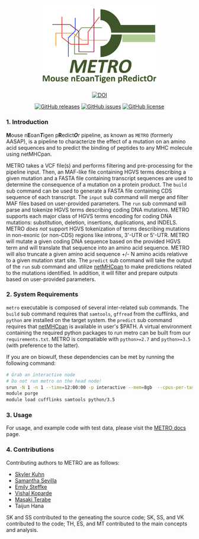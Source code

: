 <div align="center">
  <img src="data/METRO_logo.png" width="65%" height="65%">
  
  [![DOI](https://zenodo.org/badge/387896760.svg)](https://zenodo.org/badge/latestdoi/387896760)

  [![GitHub releases](https://img.shields.io/github/release/CCBR/METRO)](https://github.com/CCBR/METRO/releases)  [![GitHub issues](https://img.shields.io/github/issues/CCBR/METRO)](https://github.com/CCBR/METRO/issues) [![GitHub license](https://img.shields.io/github/license/CCBR/METRO)](https://github.com/CCBR/METRO/blob/master/LICENSE)  

</div>
  
### 1. Introduction  

**M**ouse n**E**oan***T***igen p**R**edict***O***r pipeline, as known as `METRO` (formerly AASAP), is a pipeline to characterize the effect of a mutation on an amino acid sequences and to predict the binding of peptides to any MHC molecule using netMHCpan. 

METRO takes a VCF file(s) and performs filtering and pre-processing for the pipeline input. Then, an MAF-like file containing HGVS terms describing a given mutation and a FASTA file containing transcript sequences are used to determine the consequence of a mutation on a protein product. The `build` sub command can be used to generate a FASTA file containing CDS sequence of each transcript. The `input` sub command will merge and filter MAF files based on user-provided parameters. The `run` sub command will parse and tokenize HGVS terms describing coding DNA mutations. METRO supports each major class of HGVS terms encoding for coding DNA mutations: substitution, deletion, insertions, duplications, and INDELS. METRO _does not_ support HGVS tokenization of terms describing mutations in non-exonic (or non-CDS) regions like introns, 3'-UTR or 5'-UTR. METRO will mutate a given coding DNA sequence based on the provided HGVS term and will translate that sequence into an amino acid sequence. METRO will also truncate a given amino acid sequence +/- N amino acids relativve to a given mutation start site. The `predict` sub command will take the output of the `run` sub command and utilize [netMHCpan](https://services.healthtech.dtu.dk/service.php?NetMHCpan-4.1) to make predictions related to the mutations identified. In addition, it will filter and prepare outputs based on user-provided parameters.

### 2. System Requirements

`metro` executable is composed of several inter-related sub commands. The `build` sub command requires that `samtools`, `gffread` from the cufflinks, and `python` are installed on the target system. the `predict` sub command requires that [netMHCpan](https://services.healthtech.dtu.dk/service.php?NetMHCpan-4.1) is available in user's $PATH. A virtual environment containing the required python packages to run metro can be built from our `requirements.txt`. METRO is compatiable with `python>=2.7` and `python>=3.5` (with preference to the latter).

If you are on biowulf, these dependencies can be met by running the following command:
```bash
# Grab an interactive node
# Do not run metro on the head node!
srun -N 1 -n 1 --time=12:00:00 -p interactive --mem=8gb  --cpus-per-task=4 --pty bash
module purge
module load cufflinks samtools python/3.5
```

### 3. Usage

For usage, and example code with test data, please visit the [METRO docs](https://ccbr.github.io/METRO/) page.

### 4. Contributions
Contributing authors to METRO are as follows:
- [Skyler Kuhn](https://github.com/skchronicles)
- [Samantha Sevilla](https://github.com/slsevilla)
- [Emily Steffke](https://github.com/EmilySteffke)
- [Vishal Koparde](https://github.com/kopardev)
- [Masaki Terabe](https://github.com/terabem)
- Taijun Hana

SK and SS contributed to the geneating the source code; SK, SS, and VK contributed to the code; TH, ES, and MT contributed to the main concepts and analysis.